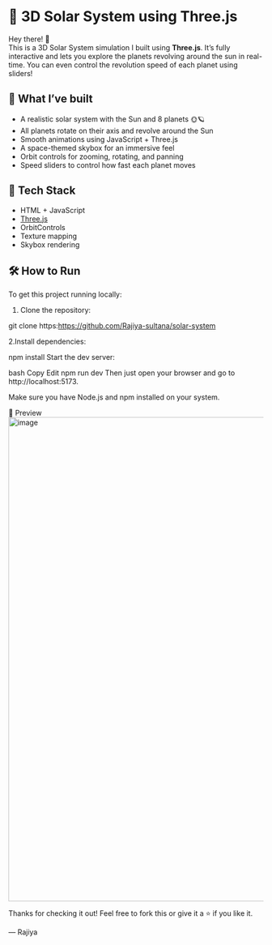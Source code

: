# 🌌 3D Solar System using Three.js

Hey there! 👋  
This is a 3D Solar System simulation I built using **Three.js**. It’s fully interactive and lets you explore the planets revolving around the sun in real-time. You can even control the revolution speed of each planet using sliders!

## 🚀 What I’ve built

- A realistic solar system with the Sun and 8 planets 🌞🪐
- All planets rotate on their axis and revolve around the Sun
- Smooth animations using JavaScript + Three.js
- A space-themed skybox for an immersive feel
- Orbit controls for zooming, rotating, and panning
- Speed sliders to control how fast each planet moves

## 🧠 Tech Stack

- HTML + JavaScript
- [Three.js](https://threejs.org/)
- OrbitControls
- Texture mapping
- Skybox rendering

## 🛠️ How to Run

To get this project running locally:
1. Clone the repository:

git clone https:https://github.com/Rajiya-sultana/solar-system

2.Install dependencies:

npm install
Start the dev server:

bash
Copy
Edit
npm run dev
Then just open your browser and go to http://localhost:5173.

Make sure you have Node.js and npm installed on your system.

📸 Preview
<img width="956" alt="image" src="https://github.com/user-attachments/assets/1ae30e0d-fbdf-4d57-b978-467dd55a6879" />

Thanks for checking it out!
Feel free to fork this or give it a ⭐ if you like it.

— Rajiya
